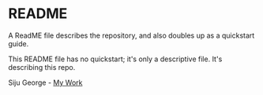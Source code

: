 # README

A ReadME file describes the repository, and also doubles up as a quickstart guide.

This README file has no quickstart; it's only a descriptive file. It's describing this repo.

Siju George - [My Work](https://github.com/Siju-TW/docsascode)